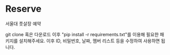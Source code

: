 # Reserve
 서울대 풋살장 예약

git clone 혹은 다운로드 이후 "pip install -r requirements.txt"를 이용해 필요한 패키지를 설치해주세요.
이후 ID, 비밀번호, 날짜, 멤버 리스트 등을 수정하여 사용하면 됩니다.